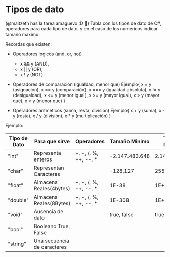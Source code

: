 # Tipos de dato

(@maitzeth has la tarea amaguevo :D :pizza:)
Tabla con los tipos de dato de C#, operadores para cada tipo de dato,
y en el caso de los numericos indicar tamaño maximo.

Recordas que existen:
- Operadores logicos (and, or, not)
  - x && y (AND),
  - x || y (OR),
  - x ! y (NOT)

- Operadores de comparación (igualdad, menor que) Ejemplo{
	x = y (asignación),
	x == y (comparación),
	x === y (igualdad absoluta),
	x != y (desigualdad),
	x <= y (menor igual),
	x >= y (mayor igual),
	x > y (mayor que),
	x < y (menor que)
}
- Operadores aritmeticos (suma, resta, division) Ejemplo{
	x + y (suma),
	x - y (resta),
	x / y (división),
	x * y (multiplicación)
}

Ejemplo:

Tipo de Dato        | Para que sirve         | Operadores            | Tamaño Minimo  | Tamaño Maximo | 
------------------- | ---------------------- | --------------------- | -------------- | ------------- |
"int"               | Representa enteros     | +, -, /, %, ++, --, * | -2.147.483.648 | 2.147.483.647 | 
"char"              | Representan Caracteres |                       | -128,127       | 255           | 
"float"             | Almacena Reales(4bytes)| +, -, /, %, ++, --, * | 1E-38          | 1E+38         |
"double"			| Almacena Reales(8Bytes)| +, -, /, %, ++, --, * | 1E-308         | 1E+308        |
"void"              | Ausencia de dato       |                       | true, false    | true, false   |
"bool"              | Booleano True, False   |                       |                |               | 
"string" 			| Una secuencia de caracteres |                  |                |               |
  